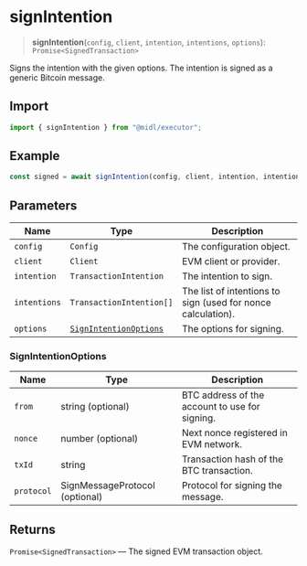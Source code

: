 # signIntention

> **signIntention**(`config`, `client`, `intention`, `intentions`, `options`): `Promise<SignedTransaction>`

Signs the intention with the given options. The intention is signed as a generic Bitcoin message.

## Import

```ts
import { signIntention } from "@midl/executor";
```

## Example

```ts
const signed = await signIntention(config, client, intention, intentions, { txId });
```

## Parameters

| Name         | Type                                            | Description                                                  |
| ------------ | ----------------------------------------------- | ------------------------------------------------------------ |
| `config`     | `Config`                                        | The configuration object.                                    |
| `client`     | `Client`                                        | EVM client or provider.                                      |
| `intention`  | `TransactionIntention`                          | The intention to sign.                                       |
| `intentions` | `TransactionIntention[]`                        | The list of intentions to sign (used for nonce calculation). |
| `options`    | [`SignIntentionOptions`](#signintentionoptions) | The options for signing.                                     |

### SignIntentionOptions

| Name       | Type                           | Description                                    |
| ---------- | ------------------------------ | ---------------------------------------------- |
| `from`     | string (optional)              | BTC address of the account to use for signing. |
| `nonce`    | number (optional)              | Next nonce registered in EVM network.          |
| `txId`     | string                         | Transaction hash of the BTC transaction.       |
| `protocol` | SignMessageProtocol (optional) | Protocol for signing the message.              |

## Returns

`Promise<SignedTransaction>` — The signed EVM transaction object.

